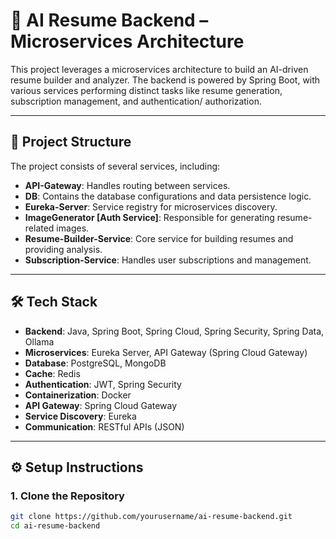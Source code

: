 # 🧠 AI Resume Backend – Microservices Architecture

This project leverages a microservices architecture to build an AI-driven resume builder and analyzer. The backend is powered by Spring Boot, with various services performing distinct tasks like resume generation, subscription management, and authentication/ authorization.

---

## 🚀 Project Structure

The project consists of several services, including:

- **API-Gateway**: Handles routing between services.
- **DB**: Contains the database configurations and data persistence logic.
- **Eureka-Server**: Service registry for microservices discovery.
- **ImageGenerator [Auth Service]**: Responsible for generating resume-related images.
- **Resume-Builder-Service**: Core service for building resumes and providing analysis.
- **Subscription-Service**: Handles user subscriptions and management.


---

## 🛠️ Tech Stack

- **Backend**: Java, Spring Boot, Spring Cloud, Spring Security, Spring Data, Ollama
- **Microservices**: Eureka Server, API Gateway (Spring Cloud Gateway)
- **Database**: PostgreSQL, MongoDB
- **Cache**: Redis
- **Authentication**: JWT, Spring Security
- **Containerization**: Docker
- **API Gateway**: Spring Cloud Gateway
- **Service Discovery**: Eureka
- **Communication**: RESTful APIs (JSON)

---

## ⚙️ Setup Instructions

### 1. Clone the Repository

```bash
git clone https://github.com/yourusername/ai-resume-backend.git
cd ai-resume-backend
